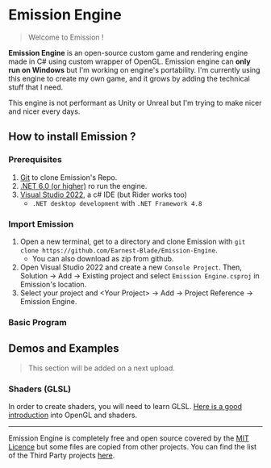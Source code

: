 # Emission Engine

> Welcome to Emission !

**Emission Engine** is an open-source custom game and rendering engine made in C# using custom wrapper of OpenGL. 
Emission engine can **only run on Windows** but I'm working on engine's portability. 
I'm currently using this engine to create my own game, and it grows by adding the technical stuff that I need. 

This engine is not performant as Unity or Unreal but I'm trying to make nicer and nicer every days.

## How to install Emission ?

### Prerequisites
1. [Git](https://git-scm.com/) to clone Emission's Repo.
2. [.NET 6.0 (or higher)](https://dotnet.microsoft.com/en-us/download) ro run the engine.
3. [Visual Studio 2022](https://visualstudio.microsoft.com/fr/), a c# IDE (but Rider works too)
   - `.NET desktop development` with `.NET Framework 4.8`

### Import Emission
1. Open a new terminal, get to a directory and clone Emission with `git clone https://github.com/Earnest-Blade/Emission-Engine`.
   - You can also download as zip from github.
2. Open Visual Studio 2022 and create a new `Console Project`. Then, Solution -> Add -> Existing project and select `Emission Engine.csproj` in Emission's location.
3. Select your project and \<Your Project> ->  Add -> Project Reference -> Emission Engine.

### Basic Program


## Demos and Examples

> This section will be added on a next upload.

### Shaders (GLSL)
In order to create shaders, you will need to learn GLSL. [Here is a good introduction](https://learnopengl.com/Getting-started/Shaders) into OpenGL and shaders.

---

Emission Engine is completely free and open source covered by the [MIT Licence](https://github.com/Earnest-Blade/Emission-Engine/blob/main/License.md) but some files are copied from other projects.
You can find the list of the Third Party projects [here](https://github.com/Earnest-Blade/Emission-Engine/blob/main/THIRD%20PARTY.md).

